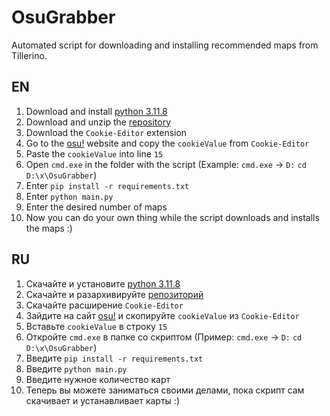 # OsuGrabber
Automated script for downloading and installing recommended maps from Tillerino. 

## EN
1. Download and install [python 3.11.8](https://www.python.org/downloads/)
2. Download and unzip the [repository](https://github.com/methamphetaminelab/OsuGrabber)
3. Download the `Cookie-Editor` extension
4. Go to the [osu!](https://osu.ppy.sh/) website and copy the `cookieValue` from `Cookie-Editor`
5. Paste the `cookieValue` into line `15`
6. Open `cmd.exe` in the folder with the script (Example: `cmd.exe` -> `D:` `cd D:\x\OsuGrabber`)
7. Enter `pip install -r requirements.txt`
8. Enter `python main.py`
9. Enter the desired number of maps
10. Now you can do your own thing while the script downloads and installs the maps :)

## RU
1. Скачайте и установите [python 3.11.8](https://www.python.org/downloads/)
2. Скачайте и разархивируйте [репозиторий](https://github.com/methamphetaminelab/OsuGrabber)
3. Скачайте расширение `Cookie-Editor`
4. Зайдите на сайт [osu!](https://osu.ppy.sh/) и скопируйте `cookieValue` из `Cookie-Editor`
5. Вставьте `cookieValue` в строку `15`
6. Откройте `cmd.exe` в папке со скриптом (Пример: `cmd.exe` -> `D:` `cd D:\x\OsuGrabber`)
7. Введите `pip install -r requirements.txt`
8. Введите `python main.py`
9. Введите нужное количество карт
10. Теперь вы можете заниматься своими делами, пока скрипт сам скачивает и устанавливает карты :)
